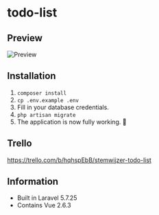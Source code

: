 # todo-list

## Preview
![Preview](https://snapr.pw/i/f4193ecf13.png)

## Installation
1. `composer install`
2. `cp .env.example .env`
3. Fill in your database credentials.
4. `php artisan migrate`
5. The application is now fully working. :tada:

## Trello
https://trello.com/b/hqhspEbB/stemwijzer-todo-list

## Information
- Built in Laravel 5.7.25
- Contains Vue 2.6.3

